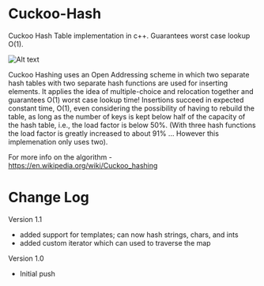 # Cuckoo-Hash
Cuckoo Hash Table implementation in c++. Guarantees worst case lookup O(1).

![Alt text](http://www.thebritishbirds.com/sites/thebritishbirds.com/files/birds/cuckoo-bird.jpeg?1307346614 "Optional title")

Cuckoo Hashing uses an Open Addressing scheme in which two separate hash tables with two separate hash functions are used for inserting elements.
It applies the idea of multiple-choice and relocation together and guarantees O(1) worst case lookup time! Insertions succeed in expected constant time, O(1), even considering the possibility of having to rebuild the table, as long as the number of keys is kept below half of the capacity of the hash table, i.e., the load factor is below 50%. (With three hash functions the load factor is greatly increased to about 91% ... However this implemenation only uses two). 

For more info on the algorithm - https://en.wikipedia.org/wiki/Cuckoo_hashing

# Change Log

Version 1.1
- added support for templates; can now hash strings, chars, and ints
- added custom iterator which can used to traverse the map


Version 1.0
- Initial push


